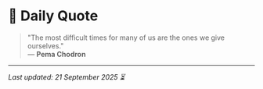 # 📜 Daily Quote

> "The most difficult times for many of us are the ones we give ourselves."  
> — **Pema Chodron**

---

_Last updated: 21 September 2025 ⏳_
